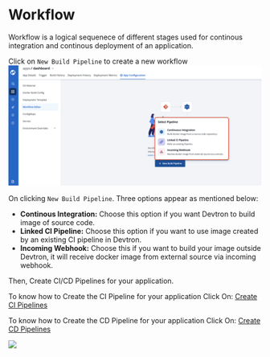 # Workflow

Workflow is a logical sequenece of different stages used for continous integration and continous deployment of an application.

Click on `New Build Pipeline` to create a new workflow
![](../../../.gitbook/assets/ca-workflow-empty.png)

On clicking `New Build Pipeline`. Three options appear as mentioned below:

* **Continous Integration:** Choose this option if you want Devtron to build image of source code.
* **Linked CI Pipeline:** Choose this option if you want to use image created by an existing CI pipeline in Devtron.
* **Incoming Webhook:** Choose this if you want to build your image outside Devtron, it will receive docker image from external source via incoming webhook.


Then, Create CI/CD Pipelines for your application.

To know how to Create the CI Pipeline for your application Click On: [Create CI Pipelines](ci-pipeline.md)

To know how to Create the CD Pipeline for your application Click On: [Create CD Pipelines](cd-pipeline.md)

![](../../../.gitbook/assets/arora1%20%282%29.gif)

